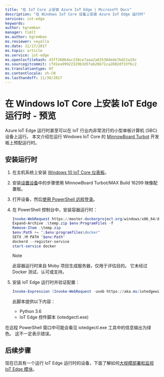 ```yaml
---
title: "在 IoT Core 上安装 Azure IoT Edge | Microsoft Docs"
description: "在 Windows IoT Core 设备上安装 Azure IoT Edge 运行时"
services: iot-edge
keywords: 
author: kgremban
manager: timlt
ms.author: kgremban
ms.reviewer: veyalla
ms.date: 11/17/2017
ms.topic: article
ms.service: iot-edge
ms.openlocfilehash: d3ff260b4ac238ce7aaa2a63538dede7bd21a19c
ms.sourcegitcommit: cfd1ea99922329b3d5fab26b71ca2882df33f6c2
ms.translationtype: HT
ms.contentlocale: zh-CN
ms.lasthandoff: 11/30/2017
---
```

# <a name="install-the-iot-edge-runtime-on-windows-iot-core---preview"></a>在 Windows IoT Core 上安装 IoT Edge 运行时 - 预览

Azure IoT Edge 运行时甚至可以在 IoT 行业内非常流行的小型单板计算机 (SBC) 设备上运行。 本文介绍在运行 Windows IoT Core 的 [MinnowBoard Turbot][lnk-minnow] 开发板上预配运行时。

## <a name="install-the-runtime"></a>安装运行时

1. 在主机系统上安装 [Windows 10 IoT Core 仪表板][lnk-core]。
1. 安装[设置设备][lnk-board]中的步骤使用 MinnowBoard Turbot/MAX Build 16299 映像配置板。 
1. 打开设备，然后[使用 PowerShell 远程登录][lnk-powershell]。
1. 在 PowerShell 控制台中，安装容器运行时： 

   ```powershell
   Invoke-WebRequest https://master.dockerproject.org/windows/x86_64/docker-17.06.0-dev.zip -o temp.zip
   Expand-Archive .\temp.zip $env:ProgramFiles -f
   Remove-Item .\temp.zip
   $env:Path += ";$env:programfiles\docker"
   SETX /M PATH "$env:Path"
   dockerd --register-service
   start-service docker
   ```

   >[!NOTE]
   >此容器运行时来自 Moby 项目生成服务器，仅用于评估目的。 它未经过 Docker 测试、认可或支持。

1. 安装 IoT Edge 运行时并验证配置：

   ```powershell
   Invoke-Expression (Invoke-WebRequest -useb https://aka.ms/iotedgewin)
   ```

   此脚本提供以下内容： 
   * Python 3.6
   * IoT Edge 控件脚本 (iotedgectl.exe)

在远程 PowerShell 窗口中可能会看见 iotedgectl.exe 工具中的信息输出为绿色。 这不一定表示错误。 

## <a name="next-steps"></a>后续步骤

现在已具有一个运行 IoT Edge 运行时的设备，下面了解如何[大规模部署和监视 IoT Edge 模块][lnk-deploy]。

<!--Links-->
[lnk-minnow]: https://minnowboard.org/ 
[lnk-core]: https://docs.microsoft.com/windows/iot-core/connect-your-device/iotdashboard
[lnk-board]: https://developer.microsoft.com/windows/iot/Docs/GetStarted/mbm/sdcard/stable/getstartedstep2
[lnk-powershell]: https://docs.microsoft.com/windows/iot-core/connect-your-device/powershell
[lnk-deploy]: how-to-deploy-monitor.md
[lnk-docker-install]: https://docs.docker.com/engine/installation/linux/docker-ce/binaries#install-server-and-client-binaries-on-windows
[lnk-docker-containers]: https://docs.microsoft.com/virtualization/windowscontainers/quick-start/quick-start-windows-10#2-switch-to-windows-containers
